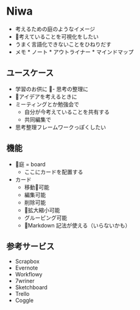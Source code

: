 # Niwa

- 考えるための庭のようなイメージ
- 考えていることを可視化をしたい
- うまく言語化できないことをひねりだす
- メモ * ノート * アウトライナー * マインドマップ

## ユースケース

- 学習のお供に
- 思考の整理に
- アイデアを考えるときに
- ミーティングとか勉強会で
  - 自分が今考えていることを共有する
  - 共同編集で
- 思考整理フレームワークっぽくしたい

## 機能

- 庭 = board
  - ここにカードを配置する
- カード
  - 移動可能
  - 編集可能
  - 削除可能
  - 拡大縮小可能
  - グルーピング可能
  - Markdown 記法が使える（いらないかも）

## 参考サービス

- Scrapbox
- Evernote
- Workflowy
- 7wriner
- Sketchboard
- Trello
- Coggle
